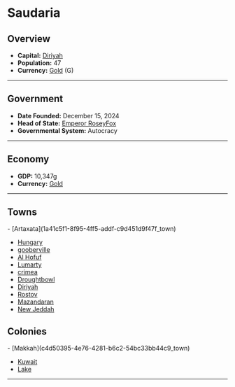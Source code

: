 <!--UNDEDITED FILE, remove this entire line if this file has been edited!-->
# <!--NAME-->Saudaria<!--NAME-->

## Overview

- **Capital:** <!--CAPITAL_LINK-->[Diriyah](f357d68c-b918-4b4a-ab11-a9a58a1d0aad_town)<!--CAPITAL_LINK-->
- **Population:** <!--POPULATION-->47<!--POPULATION-->
- **Currency:** <!--CURRENCY_LINK-->[Gold](Gold_currency)<!--CURRENCY_LINK--> (<!--CURRENCY_ABV-->G<!--CURRENCY_ABV-->)

---

## Government

- **Date Founded:** <!--FOUNDED-->December 15, 2024<!--FOUNDED-->
- **Head of State:** <!--LEADER_TITLE_LINK-->[Emperor RoseyFox](RoseyFox_user)<!--LEADER_TITLE_LINK-->
- **Governmental System:** <!--GOVERNMENT-->Autocracy<!--GOVERNMENT-->

---

## Economy

- **GDP:** <!--GDP-->10,347g<!--GDP-->
- **Currency:** <!--CURRENCY_LINK-->[Gold](Gold_currency)<!--CURRENCY_LINK-->

---

## Towns

<!--TOWNS-->- [Artaxata](1a41c5f1-8f95-4ff5-addf-c9d451d9f47f_town)
- [Hungary](b92f2f01-5ca0-4a08-8907-1f024ff4266f_town)
- [gooberville](d92e7ed1-38ac-4abb-908e-177914e61a5d_town)
- [Al Hofuf](34f17c64-4ce5-4a2e-b61a-13912af1c3cf_town)
- [Lumarty](c22491aa-bf5c-4598-94ff-8e8104c0c342_town)
- [crimea](c8ce207e-7e39-4849-829d-69e67c656a3f_town)
- [Droughtbowl](6b310705-76e6-4489-8163-6f7a7509be00_town)
- [Diriyah](f357d68c-b918-4b4a-ab11-a9a58a1d0aad_town)
- [Rostov](a8580ec8-feb2-415b-99e7-6463f9cdad03_town)
- [Mazandaran](5d0b47a7-e2aa-46f5-ac45-19f4e3fa6c8e_town)
- [New Jeddah](6c1084e4-8ecc-45fd-9201-ca4af595f994_town)<!--TOWNS-->

## Colonies

<!--COLONIES-->- [Makkah](c4d50395-4e76-4281-b6c2-54bc33bb44c9_town)
- [Kuwait](eb4e9317-89d5-4e5d-b98d-e0eea5d689d3_town)
- [Lake](bbf987dc-57c5-4a2b-a552-5b13c43ee223_town)<!--COLONIES-->

---